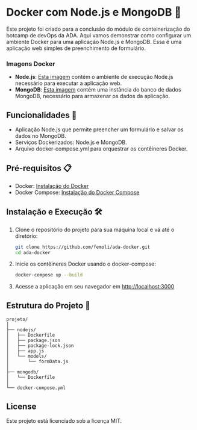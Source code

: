 # Docker com Node.js e MongoDB 🐳

Este projeto foi criado para a conclusão do módulo de conteinerização do botcamp de devOps da ADA.
Aqui vamos demonstrar como configurar um ambiente Docker para uma aplicação Node.js e MongoDB.
Essa é uma aplicação web simples de preenchimento de formulário.

### Imagens Docker

- **Node.js**: [Esta imagem](https://hub.docker.com/r/femoliv/nodejs) contém o ambiente de execução Node.js necessário para executar a aplicação web.
- **MongoDB**: [Esta imagem](https://hub.docker.com/r/femoliv/mongodb) contém uma instância do banco de dados MongoDB, necessário para armazenar os dados da aplicação.

## Funcionalidades 🚀

- Aplicação Node.js que permite preencher um formulário e salvar os dados no MongoDB.
- Serviços Dockerizados: Node.js e MongoDB.
- Arquivo docker-compose.yml para orquestrar os contêineres Docker.

## Pré-requisitos 📋

- Docker: [Instalação do Docker](https://docs.docker.com/get-docker/)
- Docker Compose: [Instalação do Docker Compose](https://docs.docker.com/compose/install/)

## Instalação e Execução 🛠️

1. Clone o repositório do projeto para sua máquina local e vá até o diretório:

   ```bash
   git clone https://github.com/femoli/ada-docker.git
   cd ada-docker
   ```

2. Inicie os contêineres Docker usando o docker-compose:

   ```bash
   docker-compose up --build
   ```

4. Acesse a aplicação em seu navegador em [http://localhost:3000](http://localhost:3000)

## Estrutura do Projeto 📂

```
projeto/
│
├── nodejs/
│   ├── Dockerfile
│   ├── package.json
│   ├── package-lock.json
│   ├── app.js
│   └── models/
│       └── formData.js
│
├── mongodb/
│   └── Dockerfile
│
└── docker-compose.yml
```

## License

Este projeto está licenciado sob a licença MIT.